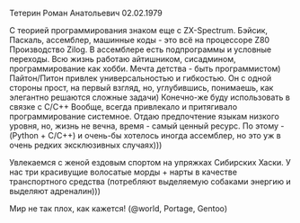 Тетерин Роман Анатольевич
02.02.1979

С теорией программирования знаком еще с ZX-Spectrum. Бэйсик, Паскаль, ассемблер, машинные коды - это всё на процессоре Z80 Производство Zilog.
В ассемблере есть подпрограммы и условные переходы.
Всю жизнь работаю айтишником, сисадмином, программирование как хобби.
Мечта детства - быть программистом)
Пайтон/Питон привлек универсальностью и гибкостью. Он с одной стороны прост, на первый взгляд, но, углубившись, понимаешь, как элегантно решаются сложные задачи)
Конечно-же буду использовать в связке с C/C++
Вообще, всегда привлекало и притягивало программирование системное.
Отдаю предпочтение языкам низкого уровня, но, жизнь не вечна, время - самый ценный ресурс.
По этому - (Python + C/C++) и очень-бы хотелось иногда ассемблер, но это уж в очень редких эксклюзивных случаях)))

Увлекаемся с женой ездовым спортом на упряжках Сибирских Хаски.
У нас три красивущие волосатые морды + нарты в качестве транспортного средства (потребляют выделяемую собаками энергию и выделяют адреналин)))

Мир не так плох, как кажется! (@world, Portage, Gentoo)
